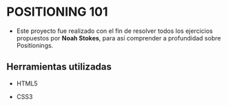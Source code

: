 # POSITIONING 101

- Este proyecto fue realizado con el fin de resolver todos los ejercicios propuestos por **Noah Stokes**, para así comprender a profundidad sobre Positionings.

## Herramientas utilizadas

- HTML5

- CSS3
